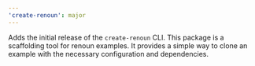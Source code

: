 ```yaml
---
'create-renoun': major
---
```


Adds the initial release of the `create-renoun` CLI. This package is a scaffolding tool for renoun examples. It provides a simple way to clone an example with the necessary configuration and dependencies.
